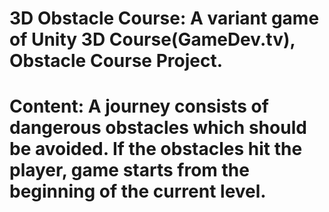 # 3D Obstacle Course: A variant game of Unity 3D Course(GameDev.tv), Obstacle Course Project. 
# Content: A journey consists of dangerous obstacles which should be avoided. If the obstacles hit the player, game starts from the beginning of the current level.
